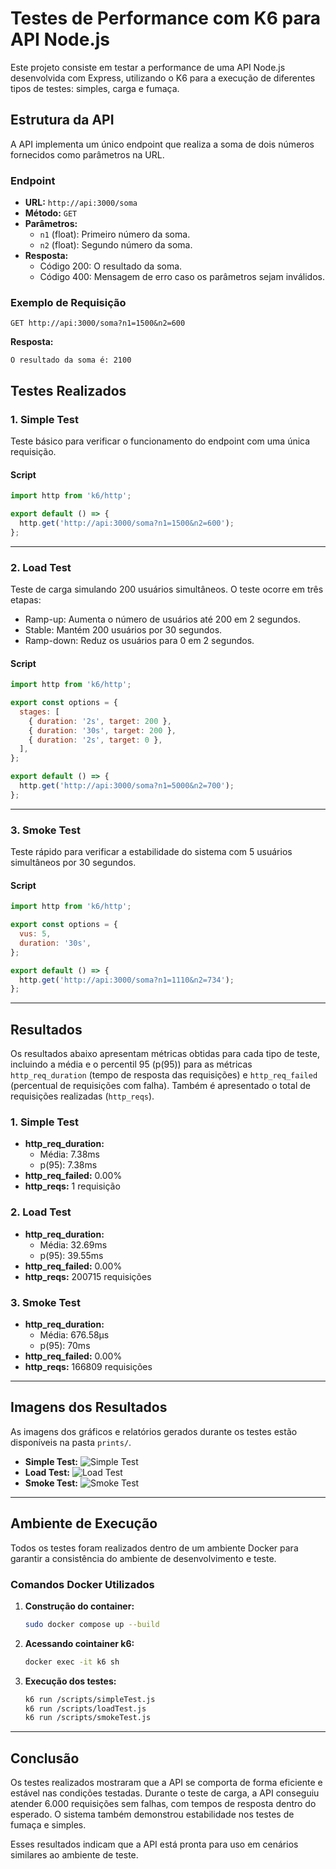 # Testes de Performance com K6 para API Node.js

Este projeto consiste em testar a performance de uma API Node.js desenvolvida com Express, utilizando o K6 para a execução de diferentes tipos de testes: simples, carga e fumaça.

## Estrutura da API

A API implementa um único endpoint que realiza a soma de dois números fornecidos como parâmetros na URL.

### Endpoint
- **URL:** `http://api:3000/soma`
- **Método:** `GET`
- **Parâmetros:**
  - `n1` (float): Primeiro número da soma.
  - `n2` (float): Segundo número da soma.
- **Resposta:**
  - Código 200: O resultado da soma.
  - Código 400: Mensagem de erro caso os parâmetros sejam inválidos.

### Exemplo de Requisição
```
GET http://api:3000/soma?n1=1500&n2=600
```
**Resposta:**
```
O resultado da soma é: 2100
```

## Testes Realizados

### 1. Simple Test
Teste básico para verificar o funcionamento do endpoint com uma única requisição.

#### Script
```javascript
import http from 'k6/http';

export default () => {
  http.get('http://api:3000/soma?n1=1500&n2=600');
};
```

---

### 2. Load Test
Teste de carga simulando 200 usuários simultâneos. O teste ocorre em três etapas:
- Ramp-up: Aumenta o número de usuários até 200 em 2 segundos.
- Stable: Mantém 200 usuários por 30 segundos.
- Ramp-down: Reduz os usuários para 0 em 2 segundos.

#### Script
```javascript
import http from 'k6/http';

export const options = {
  stages: [
    { duration: '2s', target: 200 },
    { duration: '30s', target: 200 },
    { duration: '2s', target: 0 },
  ],
};

export default () => {
  http.get('http://api:3000/soma?n1=5000&n2=700');
};
```

---

### 3. Smoke Test
Teste rápido para verificar a estabilidade do sistema com 5 usuários simultâneos por 30 segundos.

#### Script
```javascript
import http from 'k6/http';

export const options = {
  vus: 5,
  duration: '30s',
};

export default () => {
  http.get('http://api:3000/soma?n1=1110&n2=734');
};
```

---

## Resultados
Os resultados abaixo apresentam métricas obtidas para cada tipo de teste, incluindo a média e o percentil 95 (p(95)) para as métricas `http_req_duration` (tempo de resposta das requisições) e `http_req_failed` (percentual de requisições com falha). Também é apresentado o total de requisições realizadas (`http_reqs`).

### 1. Simple Test
- **http_req_duration:**
  - Média: 7.38ms
  - p(95): 7.38ms
- **http_req_failed:** 0.00%
- **http_reqs:** 1 requisição

### 2. Load Test
- **http_req_duration:**
  - Média: 32.69ms
  - p(95): 39.55ms
- **http_req_failed:** 0.00%
- **http_reqs:** 200715 requisições

### 3. Smoke Test
- **http_req_duration:**
  - Média: 676.58µs
  - p(95): 70ms
- **http_req_failed:** 0.00%
- **http_reqs:** 166809 requisições

---

## Imagens dos Resultados
As imagens dos gráficos e relatórios gerados durante os testes estão disponíveis na pasta `prints/`.

- **Simple Test:** ![Simple Test](prints/simple-test-k6.png)
- **Load Test:** ![Load Test](prints/load-test-k6.png)
- **Smoke Test:** ![Smoke Test](prints/smoke-test-k6.png)

---

## Ambiente de Execução
Todos os testes foram realizados dentro de um ambiente Docker para garantir a consistência do ambiente de desenvolvimento e teste.

### Comandos Docker Utilizados
1. **Construção do container:**
   ```bash
   sudo docker compose up --build
   ```
2. **Acessando cointainer k6:**
   ```bash
   docker exec -it k6 sh
   ```
2. **Execução dos testes:**
   ```bash
   k6 run /scripts/simpleTest.js
   k6 run /scripts/loadTest.js
   k6 run /scripts/smokeTest.js
   ```

---

## Conclusão
Os testes realizados mostraram que a API se comporta de forma eficiente e estável nas condições testadas. Durante o teste de carga, a API conseguiu atender 6.000 requisições sem falhas, com tempos de resposta dentro do esperado. O sistema também demonstrou estabilidade nos testes de fumaça e simples.

Esses resultados indicam que a API está pronta para uso em cenários similares ao ambiente de teste.
